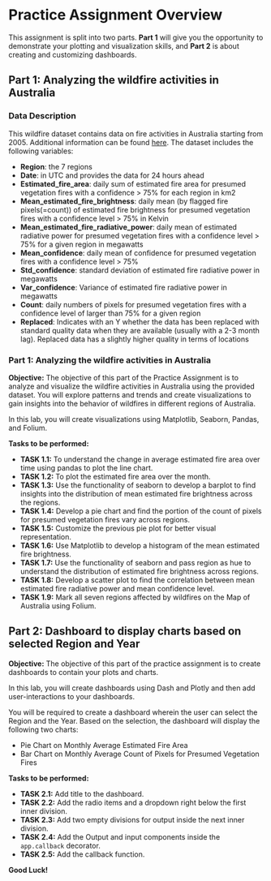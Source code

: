 # Practice Assignment Overview

This assignment is split into two parts. **Part 1** will give you the opportunity to demonstrate your plotting and visualization skills, and **Part 2** is about creating and customizing dashboards.

## Part 1: Analyzing the wildfire activities in Australia

### Data Description
This wildfire dataset contains data on fire activities in Australia starting from 2005. Additional information can be found [here](https://earthdata.nasa.gov/earth-observation-data/near-real-time/firms/c6-mcd14dl?utm_medium=Exinfluencer&utm_source=Exinfluencer&utm_content=000026UJ&utm_term=10006555&utm_id=NA-SkillsNetwork-Channel-SkillsNetworkCoursesIBMSkillsNetworkDV0101ENCoursera2761-2023-01-01).
The dataset includes the following variables:

- **Region**: the 7 regions
- **Date**: in UTC and provides the data for 24 hours ahead
- **Estimated_fire_area**: daily sum of estimated fire area for presumed vegetation fires with a confidence > 75% for each region in km2
- **Mean_estimated_fire_brightness**: daily mean (by flagged fire pixels(=count)) of estimated fire brightness for presumed vegetation fires with a confidence level > 75% in Kelvin
- **Mean_estimated_fire_radiative_power**: daily mean of estimated radiative power for presumed vegetation fires with a confidence level > 75% for a given region in megawatts
- **Mean_confidence**: daily mean of confidence for presumed vegetation fires with a confidence level > 75%
- **Std_confidence**: standard deviation of estimated fire radiative power in megawatts
- **Var_confidence**: Variance of estimated fire radiative power in megawatts
- **Count**: daily numbers of pixels for presumed vegetation fires with a confidence level of larger than 75% for a given region
- **Replaced**: Indicates with an Y whether the data has been replaced with standard quality data when they are available (usually with a 2-3 month lag). Replaced data has a slightly higher quality in terms of locations

### Part 1: Analyzing the wildfire activities in Australia
**Objective:**
The objective of this part of the Practice Assignment is to analyze and visualize the wildfire activities in Australia using the provided dataset. You will explore patterns and trends and create visualizations to gain insights into the behavior of wildfires in different regions of Australia.

In this lab, you will create visualizations using Matplotlib, Seaborn, Pandas, and Folium.

**Tasks to be performed:**

- **TASK 1.1:** To understand the change in average estimated fire area over time using pandas to plot the line chart.
- **TASK 1.2:** To plot the estimated fire area over the month.
- **TASK 1.3:** Use the functionality of seaborn to develop a barplot to find insights into the distribution of mean estimated fire brightness across the regions.
- **TASK 1.4:** Develop a pie chart and find the portion of the count of pixels for presumed vegetation fires vary across regions.
- **TASK 1.5:** Customize the previous pie plot for better visual representation.
- **TASK 1.6:** Use Matplotlib to develop a histogram of the mean estimated fire brightness.
- **TASK 1.7:** Use the functionality of seaborn and pass region as hue to understand the distribution of estimated fire brightness across regions.
- **TASK 1.8:** Develop a scatter plot to find the correlation between mean estimated fire radiative power and mean confidence level.
- **TASK 1.9:** Mark all seven regions affected by wildfires on the Map of Australia using Folium.

## Part 2: Dashboard to display charts based on selected Region and Year

**Objective:**
The objective of this part of the practice assignment is to create dashboards to contain your plots and charts.

In this lab, you will create dashboards using Dash and Plotly and then add user-interactions to your dashboards.

You will be required to create a dashboard wherein the user can select the Region and the Year. Based on the selection, the dashboard will display the following two charts:

- Pie Chart on Monthly Average Estimated Fire Area
- Bar Chart on Monthly Average Count of Pixels for Presumed Vegetation Fires

**Tasks to be performed:**

- **TASK 2.1:** Add title to the dashboard.
- **TASK 2.2:** Add the radio items and a dropdown right below the first inner division.
- **TASK 2.3:** Add two empty divisions for output inside the next inner division.
- **TASK 2.4:** Add the Output and input components inside the `app.callback` decorator.
- **TASK 2.5:** Add the callback function.

**Good Luck!**
